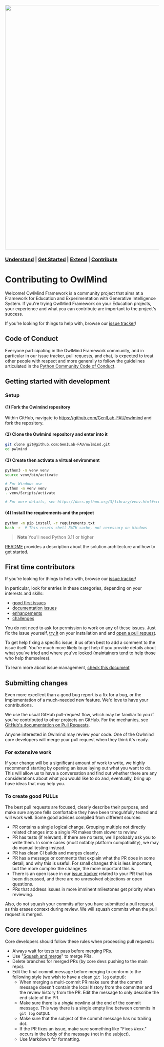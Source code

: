 <img src="docs/images/owlmind-banner.png" width=800>

### [Understand](./README.md#owlmind) | [Get Started](./README.md#getting-started) | [Extend](./README.md#extending) | [Contribute](./CONTRIBUTING.md)

# Contributing to OwlMind

Welcome! OwlMind Framework is a community project that aims at a Framework for Education and Experimentation with Generative Intelligence System. If you're trying OwlMind Framework on your Education projects, your experience and what you can contribute are
important to the project's success.

If you're looking for things to help with, browse our [issue tracker](https://github.com/GenILab-FAU/owlmind/issues)!


## Code of Conduct

Everyone participating in the OwlMind Framework community, and in particular in our
issue tracker, pull requests, and chat, is expected to treat
other people with respect and more generally to follow the guidelines
articulated in the [Python Community Code of Conduct](https://www.python.org/psf/codeofconduct/).

## Getting started with development

### Setup

#### (1) Fork the Owlmind repository

Within GitHub, navigate to <https://github.com/GenILab-FAU/owlmind> and fork the repository.

#### (2) Clone the Owlmind repository and enter into it

```bash
git clone git@github.com:GenILab-FAU/owlmind.git
cd pwlmind
```

#### (3) Create then activate a virtual environment

```bash
python3 -m venv venv
source venv/bin/activate
```

```bash
# For Windows use
python -m venv venv
. venv/Scripts/activate

# For more details, see https://docs.python.org/3/library/venv.html#creating-virtual-environments
```

#### (4) Install the requirements and the project

```bash
python -m pip install -r requirements.txt
hash -r  # This resets shell PATH cache, not necessary on Windows
```

> **Note**
> You'll need Python 3.11 or higher

[README](./README.md) provides a description about the solution architecture and how to get started.

## First time contributors

If you're looking for things to help with, browse our [issue tracker](https://github.com/GenILab-FAU/owlmind/issues)!

In particular, look for entries in these categories, depending on your interests and skills:

- [good first issues](https://github.com/GenILab-FAU/owlmind/labels/good-first-issue)
- [documentation issues](https://github.com/GenILab-FAU/owlmind/documentation)
- [enhancements](https://github.com/GenILab-FAU/owlmind/labels/enhancement)
- [challenges](https://github.com/GenILab-FAU/owlmind/labels/challenges)


You do not need to ask for permission to work on any of these issues.
Just fix the issue yourself, [try it](./README.md#getting-started) 
on your installation and and [open a pull request](#submitting-changes).

To get help fixing a specific issue, it us often best to add a comment to the issue
itself. You're much more likely to get help if you provide details about what
you've tried and where you've looked (maintainers tend to help those who help
themselves). 

To learn more about issue management, 
[check this document](https://docs.github.com/en/issues/tracking-your-work-with-issues/using-issues)

## Submitting changes

Even more excellent than a good bug report is a fix for a bug, or the
implementation of a much-needed new feature. We'd love to have
your contributions.

We use the usual GitHub pull-request flow, which may be familiar to
you if you've contributed to other projects on GitHub.  For the mechanics,
see [GitHub's documentation on Pull Requests](https://help.github.com/articles/using-pull-requests/).

Anyone interested in Owlmind may review your code.  One of the Owlmind core
developers will merge your pull request when they think it's ready.

### For extensive work

If your change will be a significant amount of work
to write, we highly recommend starting by opening an issue laying out
what you want to do.  This will allow us to have a conversation and find out whether 
there are any considerations about what you would like to do and, eventually,
bring up have ideas that may help you.

### To create good PULLs

The best pull requests are focused, clearly describe their purpose, and make sure
anyone fells comfortable they have been trhoguhfully tested and will work well. 
Some good advices compiled from different sources:

* PR contains a single logical change. Grouping multiple not directly related changes 
into a single PR makes them slower to review.
* PR has tests (if relevant). If there are no tests, we'll probably ask you to write them. 
In some cases (most notably platform compatibility), we may do manual testing instead.
* PR has clean CI builds and merges cleanly.
* PR has a message or comments that explain what the PR does in some detail, and why this 
is useful. For small changes this is less important, but the more complex the change, 
the more important this is.
* There is an open issue in our [issue tracker](https://github.com/GenILab-FAU/owlmind/issues) 
related to your PR that has been discussed, and there are no unresolved objections 
or open questions. 
* PRs that address issues in more imminent milestones get priority when reviewing.

Also, do not squash your commits after you have submitted a pull request, as this
erases context during review. We will squash commits when the pull request is merged.


## Core developer guidelines

Core developers should follow these rules when processing pull requests:

* Always wait for tests to pass before merging PRs. 
* Use "[Squash and merge](https://github.com/blog/2141-squash-your-commits)"
  to merge PRs.
* Delete branches for merged PRs (by core devs pushing to the main repo).
* Edit the final commit message before merging to conform to the following
  style (we wish to have a clean `git log` output):
  * When merging a multi-commit PR make sure that the commit message doesn't
    contain the local history from the committer and the review history from
    the PR. Edit the message to only describe the end state of the PR.
  * Make sure there is a *single* newline at the end of the commit message.
    This way there is a single empty line between commits in `git log`
    output.
  * Make sure that the subject of the commit message has no trailing dot.
  * If the PR fixes an issue, make sure something like "Fixes #xxx." occurs
    in the body of the message (not in the subject).
  * Use Markdown for formatting.